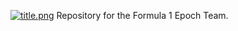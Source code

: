 [![title.png](https://s22.postimg.org/w9sb0vysh/title.png)](https://postimg.org/image/bpnh2ej19/)
Repository for the Formula 1 Epoch Team.
